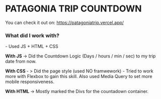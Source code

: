 <h1>PATAGONIA TRIP COUNTDOWN</h1>

You can check it out on: https://patagoniatrip.vercel.app/ 

<h3> What did I work with? </h3> 
- Used JS + HTML + CSS

<strong> With JS </strong> -> Did the Countdown Logic (Days / hours / min / sec) to my trip date from now.

<strong> With CSS </strong> - > Did the page style (used NO framwework) - Tried to work more with Flexbox to gain this skill. Also used Media Query to set more mobile responsiveness.

<strong> With HTML </strong> -> Mostly marked the Divs for the countadown container. 
